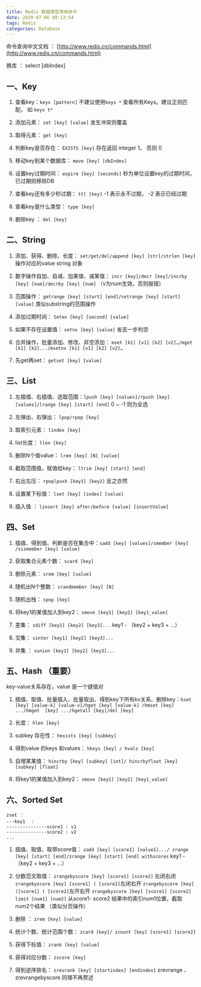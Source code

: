 ```yaml
---
title: Redis 数据类型常用命令
date: 2020-07-06 00:13:54
tags: Redis
categories: Database
---
```

命令查询中文文档 ： [http://www.redis.cn/commands.html](http://www.redis.cn/commands.html)

换库 ： select [dbIndex]


## 一、Key


1. 查看key：`keys [pattern]`
不建议使用`keys *` 查看所有Keys。建议正则匹配， 如 `keys t*` 

2. 添加元素： `set [key] [value]`
发生冲突则覆盖

3. 取得元素： `get [key]`

4. 判断key是否存在： `EXISTS [key]`
存在返回 integer 1， 否则 0

5. 移动key到某个数据库： `move [key] [dbIndex]`

6. 设置key过期时间： `expire [key] [seconds]`
秒为单位设置key的过期时间， 已过期则移除DB

7. 查看key还有多少秒过期： `ttl [key]`
-1 表示永不过期， -2 表示已经过期

8. 查看key是什么类型： `type [key]`

9. 删除key ： `del [key]`
<!-- more -->
## 二、String

1. 添加、获得、删除、长度： `set/get/del/append [key] [str]/strlen [key]`
操作对应的value string 对象

2. 数字操作自加、自减、加某值、减某值： `incr [key]/decr [key]/incrby [key] [num]/decrby [key] [num]`
（v为num生效，否则报错）

3. 范围操作： `getrange [key] [start] [end]/setrange [key] [start] [value]`
类似substring的范围操作

4. 添加过期时间： `Setex [key] [second] [value]`

5. 如果不存在设置值： `setnx [key] [value]`
省去一步判空

6. 合并操作，批量添加、修改、非空添加： `mset [k1] [v1] [k2] [v2]…/mget [k1] [k2].../msetnx [k1] [v1] [k2] [v2]…`

7. 先get再set： `getset [key] [value]`

## 三、List
1. 左插值、右插值、选取范围：`lpush [key] [values]/rpush [key] [values]/lrange [key] [start] [end]`
0 ~ -1 则为全选

2. 左弹出、右弹出： `lpop/rpop [key]`

2. 取索引元素： `lindex [key]`

3. list长度： `llen [key]`

4. 删除N个值value： `lrem [key] [N] [value]`

5. 截取范围值，赋值给key： `ltrim [key] [start] [end]`

6. 右出左压： `rpoplpush [key1] [key2]`
反之亦然

7. 设置某下标值： `lset [key] [index] [value]`

8. 插入值 ： `linsert [key] after/before [value] [insertValue]`


## 四、Set
1. 插值、得到值、判断是否在集合中：`sadd [key] [values]/smember [key] /sismember [key] [value]`

2. 获取集合元素个数： `scard [key]`

3. 删除元素： `srem [key] [value]`

4. 随机出N个整数： `srandmember [key] [N]`

5. 随机出栈： `spop [key]`

6. 将key1的某值加入到key2： `smove [key1] [key2] [key1_value] `

7. 差集： `sdiff [key1] [key2] [key3]...`
key1 - （key2 + key3 + ...）

8. 交集： `sinter [key1] [key2] [key3]...`

9. 并集 ： `sunion [key1] [key2] [key3]...`


## 五、Hash （重要）
key-value关系存在，value 是一个键值对

1. 插值、取值、批量插入、批量取出、得到key下所有kv关系、删除key：`hset [key] [value-k] [value-v]/hget [key] [value-k] /hmset [key] .../hmget  [key] .../hgetall [key]/del [key]`

2. 长度： `hlen [key]`

3. subkey 存在性： `hexists [key] [subkey]`

4. 得到value 的keys 和values： `hkeys [key] / hvals [key]`

5. 自增某某值： `hincrby [key] [subkey] [int]/ hincrbyfloat [key] [subkey] [float]`

6. 将key1的某值加入到key2： `smove [key1] [key2] [key1_value] `


## 六、Sorted Set 

```
zset ：
---key1  ： 
---------------score1 : v1
---------------score2 : v2
...
```

1. 插值、取值、取带score值： `zadd [key] [score1] [value1].../ zrange [key] [start] [end]/zrange [key] [start] [end] withscores`
key1 - （key2 + key3 + ...）

2. 分数范文取值： 
`zrangebyscore [key] [score1] [score2]` 左闭右闭
`zrangebyscore [key] [score1] ( [score2]`左闭右开
`zrangebyscore [key] ([score1] ( [score2]`左开右开
`zrangebyscore [key] [score1] [score2] limit [num1] [num2]` 从score1- score2 结果中的索引num1位置，截取num2个结果
（类似分页操作）
 

3. 删除 ： `zrem [key] [value]`

4. 统计个数、统计范围个数： `zcard [key]/ zcount [key] [score1] [score2]`


5. 获得下标值： `zrank [key] [value]`

6. 获得对应分数： `zscore [key] `

7. 得到逆序排名： `zrevrank [key] [startindex] [endindex]`
zrevrange 、zrevrangebyscore 同理不再赘述

